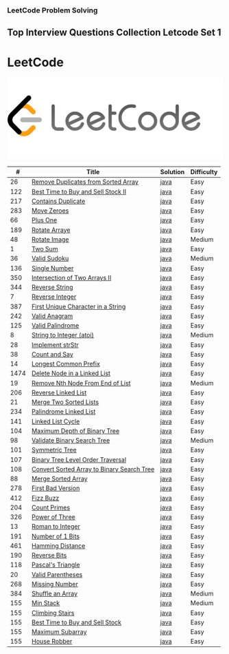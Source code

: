 ### LeetCode Problem Solving
Top Interview Questions Collection Letcode  Set 1
-------- 
LeetCode
======== 
<img src='https://github.com/Ahmedsafwat101/Top_Interview_Questions_Set1/blob/master/1_gBkMCGTAdSk4tu17SCa7RQ.png' title='Problem Solving' width='' alt='Problem Solving' />


| # | Title | Solution | Difficulty |
|---| ----- | -------- | ---------- |
|26|[Remove Duplicates from Sorted Array](https://leetcode.com/problems/remove-duplicates-from-sorted-array/)| [java](https://github.com/Ahmedsafwat101/Top_Interview_Questions_Set1/blob/master/Set1/Arrays/RemoveDuplicates.java)|Easy|
|122|[Best Time to Buy and Sell Stock II]( https://leetcode.com/problems/best-time-to-buy-and-sell-stock-ii/)| [java](https://github.com/Ahmedsafwat101/Top_Interview_Questions_Set1/blob/master/Set1/Arrays/BestTimeBuySell.java)|Easy|
|217|[Contains Duplicate](https://leetcode.com/problems/contains-duplicate/)| [java](https://github.com/Ahmedsafwat101/Top_Interview_Questions_Set1/blob/master/Set1/Arrays/ContainsDuplicate.java)|Easy|
|283|[Move Zeroes](https://leetcode.com/problems/move-zeroes/)| [java](https://github.com/Ahmedsafwat101/Top_Interview_Questions_Set1/blob/master/Set1/Arrays/MoveZeroes.java)|Easy|
|66|[Plus One](https://leetcode.com/problems/plus-one/)| [java](https://github.com/Ahmedsafwat101/Top_Interview_Questions_Set1/blob/master/Arrays/PlusOne.java)|Easy|
|189|[Rotate Arraye](https://leetcode.com/problems/rotate-array/)| [java](https://github.com/Ahmedsafwat101/Top_Interview_Questions_Set1/blob/master/Set1/Arrays/RotateArray.java)|Easy|
|48|[Rotate Image](https://leetcode.com/problems/rotate-image/)| [java](https://github.com/Ahmedsafwat101/Top_Interview_Questions_Set1/blob/master/Set1/Arrays/RotateImage.java)|Medium|
|1|[Two Sum](https://leetcode.com/problems/two-sum/)| [java](https://github.com/Ahmedsafwat101/Top_Interview_Questions_Set1/blob/master/Arrays/TwoSum.java)|Easy|
|36|[Valid Sudoku](https://leetcode.com/problems/valid-sudoku/)| [java](https://github.com/Ahmedsafwat101/Top_Interview_Questions_Set1/blob/master/Set1/Arrays/ValidSudoku.java)|Medium|
|136|[Single Number](https://leetcode.com/problems/single-number/)| [java](https://github.com/Ahmedsafwat101/Top_Interview_Questions_Set1/blob/master/Set1/Arrays/SingleNumber.java)|Easy|
|350|[Intersection of Two Arrays II](https://leetcode.com/problems/intersection-of-two-arrays-ii/)| [java](https://github.com/Ahmedsafwat101/Top_Interview_Questions_Set1/blob/master/Set1/Arrays/IntersectionTwoArraysII.java)|Easy|
|344|[Reverse String](https://leetcode.com/problems/reverse-string/)| [java](https://github.com/Ahmedsafwat101/Top_Interview_Questions_Set1/blob/master/Set1/Strings/ReverseString.java)|Easy|
|7|[Reverse Integer](https://leetcode.com/problems/reverse-integer/)| [java](https://github.com/Ahmedsafwat101/Top_Interview_Questions_Set1/blob/master/Set1/Strings/ReverseInteger.java)|Easy|
|387|[ First Unique Character in a String](https://leetcode.com/problems/first-unique-character-in-a-string/)| [java](https://github.com/Ahmedsafwat101/Top_Interview_Questions_Set1/blob/master/Set1/Strings/FirstUniqueCharacter.java)|Easy|
|242|[ Valid Anagram](https://leetcode.com/problems/valid-anagram/)| [java](https://github.com/Ahmedsafwat101/Top_Interview_Questions_Set1/blob/master/Set1/Strings/ValidAnagram.java)|Easy|
|125|[Valid Palindrome](https://leetcode.com/problems/valid-palindrome/)| [java](https://github.com/Ahmedsafwat101/Top_Interview_Questions_Set1/blob/master/Set1/Strings/ValidPalindrome.java)|Easy|
|8|[String to Integer (atoi)](https://leetcode.com/problems/string-to-integer-atoi/)| [java](https://github.com/Ahmedsafwat101/Top_Interview_Questions_Set1/blob/master/Set1/Strings/Atoi.java)|Medium|
|28|[Implement strStr](https://leetcode.com/problems/implement-strstr/)| [java](https://github.com/Ahmedsafwat101/Top_Interview_Questions_Set1/blob/master/Set1/Strings/mplementstrStr.java)|Easy|
|38|[Count and Say](https://leetcode.com/problems/count-and-say/)| [java](https://github.com/Ahmedsafwat101/Top_Interview_Questions_Set1/blob/master/Set1/Strings/CountAndSay.java)|Easy|
|14|[Longest Common Prefix](https://leetcode.com/problems/longest-common-prefix/)| [java](https://github.com/Ahmedsafwat101/Top_Interview_Questions_Set1/blob/master/Set1/Strings/LongestCommonPrefix.java)|Easy|
|1474|[Delete Node in a Linked List](https://leetcode.com/explore/interview/card/top-interview-questions-easy/93/linked-list/553/)| [java](https://github.com/Ahmedsafwat101/Top_Interview_Questions_Set1/blob/master/Set1/LinkedList/DeleteNode.java)|Easy|
|19|[Remove Nth Node From End of List](https://leetcode.com/explore/interview/card/top-interview-questions-easy/93/linked-list/603/)| [java](https://github.com/Ahmedsafwat101/Top_Interview_Questions_Set1/blob/master/Set1/LinkedList/RemoveNthNode.java)|Medium|
|206|[Reverse Linked List](https://leetcode.com/explore/interview/card/top-interview-questions-easy/93/linked-list/560/)| [java](https://github.com/Ahmedsafwat101/Top_Interview_Questions_Set1/blob/master/Set1/LinkedList/ReverseLinkedList.java)|Easy|
|21|[Merge Two Sorted Lists](https://leetcode.com/explore/interview/card/top-interview-questions-easy/93/linked-list/771/)| [java](https://github.com/Ahmedsafwat101/Top_Interview_Questions_Set1/blob/master/Set1/LinkedList/MergeTwoSortedLists.java)|Easy|
|234|[Palindrome Linked List](https://leetcode.com/explore/interview/card/top-interview-questions-easy/93/linked-list/772/)| [java](https://github.com/Ahmedsafwat101/Top_Interview_Questions_Set1/blob/master/Set1/LinkedList/PalindromeLinkedList.java)|Easy|
|141|[Linked List Cycle](https://leetcode.com/explore/interview/card/top-interview-questions-easy/93/linked-list/773/)| [java](https://github.com/Ahmedsafwat101/Top_Interview_Questions_Set1/blob/master/Set1/LinkedList/LinkedListCycle.java)|Easy|
|104|[Maximum Depth of Binary Tree](https://leetcode.com/explore/interview/card/top-interview-questions-easy/94/trees/555/)| [java](https://github.com/Ahmedsafwat101/Top_Interview_Questions_Set1/blob/master/Set1/Trees/MaximumDepthOfBinaryTree.java)|Easy|
|98|[Validate Binary Search Tree](https://leetcode.com/explore/interview/card/top-interview-questions-easy/94/trees/625/)| [java](https://github.com/Ahmedsafwat101/Top_Interview_Questions_Set1/blob/master/Set1/Trees/ValidateBinarySearchTree.java)|Medium|
|101|[Symmetric Tree](https://leetcode.com/explore/interview/card/top-interview-questions-easy/94/trees/627/)| [java](https://github.com/Ahmedsafwat101/Top_Interview_Questions_Set1/blob/master/Set1/Trees/SymmetricTree.java)|Easy|
|107|[Binary Tree Level Order Traversal](https://leetcode.com/explore/interview/card/top-interview-questions-easy/94/trees/628/)| [java](https://github.com/Ahmedsafwat101/Top_Interview_Questions_Set1/blob/master/Set1/Trees/BinaryTreeLevelOrderTraversal.java)|Easy|
|108|[Convert Sorted Array to Binary Search Tree](https://leetcode.com/explore/interview/card/top-interview-questions-easy/94/trees/631/)| [java](https://github.com/Ahmedsafwat101/Top_Interview_Questions_Set1/blob/master/Set1/Trees/ConvertSortedArrayBinarySearchTree.java)|Easy|
|88|[Merge Sorted Array](https://leetcode.com/explore/interview/card/top-interview-questions-easy/96/sorting-and-searching/587/)| [java](https://github.com/Ahmedsafwat101/Top_Interview_Questions_Set1/blob/master/Set1/SortingAndSearching/MergeSortedArray.java)|Easy|
|278|[First Bad Version](https://leetcode.com/explore/interview/card/top-interview-questions-easy/96/sorting-and-searching/774/)| [java](https://github.com/Ahmedsafwat101/Top_Interview_Questions_Set1/blob/master/Set1/SortingAndSearching/FirstBadVersion.java)|Easy|
|412|[Fizz Buzz](https://leetcode.com/explore/interview/card/top-interview-questions-easy/102/math/743/)| [java](https://github.com/Ahmedsafwat101/Top_Interview_Questions_Set1/blob/master/Set1/Math/FizzBuzz.java)|Easy|
|204|[Count Primes](https://leetcode.com/explore/interview/card/top-interview-questions-easy/102/math/744/)| [java](https://github.com/Ahmedsafwat101/Top_Interview_Questions_Set1/blob/master/Set1/Math/CountPrimes.java)|Easy|
|326|[Power of Three](https://leetcode.com/explore/interview/card/top-interview-questions-easy/102/math/745/)| [java](https://github.com/Ahmedsafwat101/Top_Interview_Questions_Set1/blob/master/Set1/Math/PowerThree.java)|Easy|
|13|[Roman to Integer](https://leetcode.com/explore/interview/card/top-interview-questions-easy/102/math/878/)| [java](https://github.com/Ahmedsafwat101/Top_Interview_Questions_Set1/blob/master/Set1/Math/RomanToInteger.java)|Easy|
|191|[Number of 1 Bits](https://leetcode.com/explore/interview/card/top-interview-questions-easy/99/others/565/)| [java](https://github.com/Ahmedsafwat101/Top_Interview_Questions_Set1/blob/master/Set1/Others/Number1Bits.java)|Easy|
|461|[Hamming Distance](https://leetcode.com/explore/interview/card/top-interview-questions-easy/99/others/762/)| [java](https://github.com/Ahmedsafwat101/Top_Interview_Questions_Set1/blob/master/Set1/Others/HammingDistance.java)|Easy|
|190|[Reverse Bits](https://leetcode.com/explore/interview/card/top-interview-questions-easy/99/others/648/)| [java](https://github.com/Ahmedsafwat101/Top_Interview_Questions_Set1/blob/master/Set1/Others/ReverseBits.java)|Easy|
|118|[Pascal's Triangle](https://leetcode.com/explore/interview/card/top-interview-questions-easy/99/others/601/)| [java](https://github.com/Ahmedsafwat101/Top_Interview_Questions_Set1/blob/master/Set1/Others/PascalsTriangle.java)|Easy|
|20|[Valid Parentheses](https://leetcode.com/explore/interview/card/top-interview-questions-easy/99/others/721/)| [java](https://github.com/Ahmedsafwat101/Top_Interview_Questions_Set1/blob/master/Set1/Others/ValidParentheses.java)|Easy|
|268|[Missing Number](https://leetcode.com/explore/interview/card/top-interview-questions-easy/99/others/722/)| [java](https://github.com/Ahmedsafwat101/Top_Interview_Questions_Set1/blob/master/Set1/Others/MissingNumber.java)|Easy|
|384|[Shuffle an Array](https://leetcode.com/explore/interview/card/top-interview-questions-easy/98/design/670/)| [java](https://github.com/Ahmedsafwat101/Top_Interview_Questions_Set1/blob/master/Set1/Design/ShuffleArray.java)|Medium|
|155|[Min Stack](https://leetcode.com/explore/interview/card/top-interview-questions-easy/98/design/562/)| [java](https://github.com/Ahmedsafwat101/Top_Interview_Questions_Set1/blob/master/Set1/Design/MinStack.java)|Medium|
|155|[Climbing Stairs](https://leetcode.com/explore/interview/card/top-interview-questions-easy/97/dynamic-programming/569/)| [java](https://github.com/Ahmedsafwat101/Top_Interview_Questions_Set1/blob/master/Set1/DynamicProgramming/ClimbingStairs.java)|Easy|
|155|[Best Time to Buy and Sell Stock](https://leetcode.com/explore/interview/card/top-interview-questions-easy/97/dynamic-programming/572/)| [java](https://github.com/Ahmedsafwat101/Top_Interview_Questions_Set1/blob/master/Set1/DynamicProgramming/BestTimeToBuySellStock.java)|Easy|
|155|[Maximum Subarray](https://leetcode.com/explore/interview/card/top-interview-questions-easy/97/dynamic-programming/566/)| [java](https://github.com/Ahmedsafwat101/Top_Interview_Questions_Set1/blob/master/Set1/DynamicProgramming/MaxSubArray.java)|Easy|
|155|[House Robber](https://leetcode.com/explore/interview/card/top-interview-questions-easy/97/dynamic-programming/576/)| [java](https://github.com/Ahmedsafwat101/Top_Interview_Questions_Set1/blob/master/Set1/DynamicProgramming/HouseRobber.java)|Easy|












